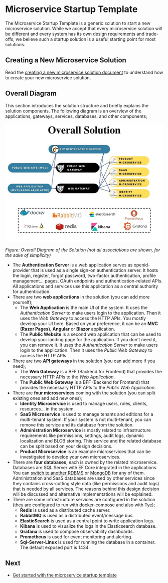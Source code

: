 # Microservice Startup Template

The Microservice Startup Template is a generic solution to start a new microservice solution. While we accept that every microservice solution will be different and every system has its own design requirements and trade-offs, we believe such a startup solution is a useful starting point for most solutions.

## Creating a New Microservice Solution

Read the [creating a new microservice solution document](create-new-microservice.md) to understand how to create your new microservice solution.

## Overall Diagram

This section introduces the solution structure and briefly explains the solution components. The following diagram is an overview of the applications, gateways, services, databases, and other components;

![microservice-template-main-diagram](../../images/microservice-template-main-diagram.jpg)

*Figure: Overall Diagram of the Solution (not all associations are shown, for the sake of simplicity)*

* The **Authentication Server** is a web application serves as openid-provider that is used as a single sign-on authentication server. It hosts the login, register, forgot password, two-factor authentication, profile management... pages, OAuth endpoints and authentication-related APIs. All applications and services use this application as a central authority for authentication.
* There are two **web applications** in the solution (you can add more yourself);
  * The **Web Application** is the main UI of the system. It uses the *Authentication Server* to make users login to the application. Then it uses the *Web Gateway* to access  the HTTP APIs. You mostly develop your UI here. Based on your preference, it can be an **MVC (Razor Pages)**, **Angular** or **Blazor** application.
  * The **Public Website** is a second web application that can be used to develop your landing page for the application. If you don't need it, you can remove it. It uses the *Authentication Server* to make users login to the application. Then it uses the *Public Web Gateway* to access the HTTP APIs.
* There are two **API gateways** in the solution (you can add more if you need);
  * The **Web Gateway** is a BFF (Backend for Frontend) that provides the necessary HTTP APIs to the *Web Application*.
  * The **Public Web Gateway** is a BFF (Backend for Frontend) that provides the necessary HTTP APIs to the *Public Web Application*.
* There are **four microservices** coming with the solution (you can split existing ones and add new ones);
  * **Identity Microservice** is used to manage users, roles, clients, resources... in the system.
  * **SaaS Microservice** is used to manage tenants and editions for a multi-tenant system. If your system is not multi-tenant, you can remove this service and its database from the solution.
  * **Administration Microservice** is mostly related to infrastructure requirements like permissions, settings, audit logs, dynamic localization and BLOB storing. This service and the related database can be split based on your design decisions.
  * **Product Microservice** is an example microservices that can be investigated to develop your own microservices.
* There are **four databases**, each is owned by the related microservice. Databases are SQL Server with EF Core integrated in the applications. You can [switch to another RDBMS](https://docs.abp.io/en/abp/latest/Entity-Framework-Core-Other-DBMS) or [MongoDB](https://docs.abp.io/en/abp/latest/MongoDB) for any of them. Administration and SaaS databases are used by other services since they contains cross-cutting style data (like permissions and audit logs) that is needed by all services. The reasons behind this design decision will be discussed and alternative implementations will be explained.
* There are some infrastructure services are configured in the solution (they are configured to run with docker-compose and also with [Tye](https://github.com/dotnet/tye));
  * **Redis** is used as a distributed cache server.
  * **RabbitMQ** is used as a distributed event/message bus.
  * **ElasticSearch** is used as a central point to write application logs.
  * **Kibana** is used to visualize the logs in the Elasticsearch database.
  * **Grafana** is used to compose observability dashboards.
  * **Prometheus** is used for event monitoring and alerting.
  * **Sql-Server-Linux** is used for running the database in a container. The default exposed port is 1434.

## Next

* [Get started with the microservice startup template](get-started.md)

